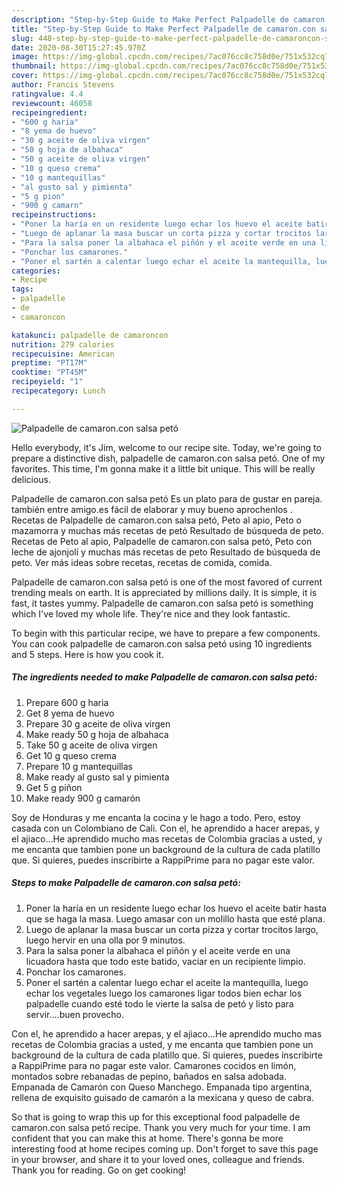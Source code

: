 ```yaml
---
description: "Step-by-Step Guide to Make Perfect Palpadelle de camaron.con salsa petó"
title: "Step-by-Step Guide to Make Perfect Palpadelle de camaron.con salsa petó"
slug: 448-step-by-step-guide-to-make-perfect-palpadelle-de-camaroncon-salsa-peto
date: 2020-08-30T15:27:45.970Z
image: https://img-global.cpcdn.com/recipes/7ac076cc8c758d0e/751x532cq70/palpadelle-de-camaroncon-salsa-peto-foto-principal.jpg
thumbnail: https://img-global.cpcdn.com/recipes/7ac076cc8c758d0e/751x532cq70/palpadelle-de-camaroncon-salsa-peto-foto-principal.jpg
cover: https://img-global.cpcdn.com/recipes/7ac076cc8c758d0e/751x532cq70/palpadelle-de-camaroncon-salsa-peto-foto-principal.jpg
author: Francis Stevens
ratingvalue: 4.4
reviewcount: 46058
recipeingredient:
- "600 g haria"
- "8 yema de huevo"
- "30 g aceite de oliva virgen"
- "50 g hoja de albahaca"
- "50 g aceite de oliva virgen"
- "10 g queso crema"
- "10 g mantequillas"
- "al gusto sal y pimienta"
- "5 g pion"
- "900 g camarn"
recipeinstructions:
- "Poner la haría en un residente luego echar los huevo el aceite batir hasta que se haga la masa. Luego amasar con un molillo hasta que esté plana."
- "Luego de aplanar la masa buscar un corta pizza y cortar trocitos largo, luego hervir en una olla por 9 minutos."
- "Para la salsa poner la albahaca el piñón y el aceite verde en una licuadora hasta que todo este batido, vaciar en un recipiente limpio."
- "Ponchar los camarones."
- "Poner el sartén a calentar luego echar el aceite la mantequilla, luego echar los vegetales luego los camarones ligar todos bien echar los palpadelle cuando esté todo le vierte la salsa de petó y listo para servir....buen provecho."
categories:
- Recipe
tags:
- palpadelle
- de
- camaroncon

katakunci: palpadelle de camaroncon 
nutrition: 279 calories
recipecuisine: American
preptime: "PT17M"
cooktime: "PT45M"
recipeyield: "1"
recipecategory: Lunch

---
```



![Palpadelle de camaron.con salsa petó](https://img-global.cpcdn.com/recipes/7ac076cc8c758d0e/751x532cq70/palpadelle-de-camaroncon-salsa-peto-foto-principal.jpg)

Hello everybody, it's Jim, welcome to our recipe site. Today, we're going to prepare a distinctive dish, palpadelle de camaron.con salsa petó. One of my favorites. This time, I'm gonna make it a little bit unique. This will be really delicious.

Palpadelle de camaron.con salsa petó Es un plato para de gustar en pareja. también entre amigo.es fácil de elaborar y muy bueno aprochenlos . Recetas de Palpadelle de camaron.con salsa petó, Peto al apio, Peto o mazamorra y muchas más recetas de petó Resultado de búsqueda de peto. Recetas de Peto al apio, Palpadelle de camaron.con salsa petó, Peto con leche de ajonjolí y muchas más recetas de peto Resultado de búsqueda de peto. Ver más ideas sobre recetas, recetas de comida, comida.

Palpadelle de camaron.con salsa petó is one of the most favored of current trending meals on earth. It is appreciated by millions daily. It is simple, it is fast, it tastes yummy. Palpadelle de camaron.con salsa petó is something which I've loved my whole life. They're nice and they look fantastic.


To begin with this particular recipe, we have to prepare a few components. You can cook palpadelle de camaron.con salsa petó using 10 ingredients and 5 steps. Here is how you cook it.

<!--inarticleads1-->

##### The ingredients needed to make Palpadelle de camaron.con salsa petó:

1. Prepare 600 g haria
1. Get 8 yema de huevo
1. Prepare 30 g aceite de oliva virgen
1. Make ready 50 g hoja de albahaca
1. Take 50 g aceite de oliva virgen
1. Get 10 g queso crema
1. Prepare 10 g mantequillas
1. Make ready al gusto sal y pimienta
1. Get 5 g piñon
1. Make ready 900 g camarón


Soy de Honduras y me encanta la cocina y le hago a todo. Pero, estoy casada con un Colombiano de Cali. Con el, he aprendido a hacer arepas, y el ajiaco…He aprendido mucho mas recetas de Colombia gracias a usted, y me encanta que tambien pone un background de la cultura de cada platillo que. Si quieres, puedes inscribirte a RappiPrime para no pagar este valor. 

<!--inarticleads2-->

##### Steps to make Palpadelle de camaron.con salsa petó:

1. Poner la haría en un residente luego echar los huevo el aceite batir hasta que se haga la masa. Luego amasar con un molillo hasta que esté plana.
1. Luego de aplanar la masa buscar un corta pizza y cortar trocitos largo, luego hervir en una olla por 9 minutos.
1. Para la salsa poner la albahaca el piñón y el aceite verde en una licuadora hasta que todo este batido, vaciar en un recipiente limpio.
1. Ponchar los camarones.
1. Poner el sartén a calentar luego echar el aceite la mantequilla, luego echar los vegetales luego los camarones ligar todos bien echar los palpadelle cuando esté todo le vierte la salsa de petó y listo para servir....buen provecho.


Con el, he aprendido a hacer arepas, y el ajiaco…He aprendido mucho mas recetas de Colombia gracias a usted, y me encanta que tambien pone un background de la cultura de cada platillo que. Si quieres, puedes inscribirte a RappiPrime para no pagar este valor. Camarones cocidos en limón, montados sobre rebanadas de pepino, bañados en salsa adobada. Empanada de Camarón con Queso Manchego. Empanada tipo argentina, rellena de exquisito guisado de camarón a la mexicana y queso de cabra. 

So that is going to wrap this up for this exceptional food palpadelle de camaron.con salsa petó recipe. Thank you very much for your time. I am confident that you can make this at home. There's gonna be more interesting food at home recipes coming up. Don't forget to save this page in your browser, and share it to your loved ones, colleague and friends. Thank you for reading. Go on get cooking!

